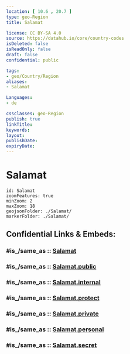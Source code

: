 ```yaml
---
location: [ 10.6 , 20.7 ] 
type: geo-Region
title: Salamat

license: CC BY-SA 4.0
source: https://datahub.io/core/country-codes
isDeleted: false
isReadOnly: false
draft: false
confidential: public

tags:
- geo/Country/Region
aliases:
- Salamat

Languages:
- de

cssclasses: geo-Region
publish: true
linkTitle: 
keywords: 
layout: 
publishDate: 
expiryDate: 
---
```


# Salamat

```leaflet
id: Salamat
zoomFeatures: true 
minZoom: 2 
maxZoom: 18
geojsonFolder: ./Salamat/
markerFolder: ./Salamat/
```


## Confidential Links & Embeds: 

### #is_/same_as :: [Salamat](/_Standards/Earth/Continent/Africa/Africa~Central/Chad/Regions~Chad/Salamat.md) 

### #is_/same_as :: [Salamat.public](/_public/Earth/Continent/Africa/Africa~Central/Chad/Regions~Chad/Salamat.public.md) 

### #is_/same_as :: [Salamat.internal](/_internal/Earth/Continent/Africa/Africa~Central/Chad/Regions~Chad/Salamat.internal.md) 

### #is_/same_as :: [Salamat.protect](/_protect/Earth/Continent/Africa/Africa~Central/Chad/Regions~Chad/Salamat.protect.md) 

### #is_/same_as :: [Salamat.private](/_private/Earth/Continent/Africa/Africa~Central/Chad/Regions~Chad/Salamat.private.md) 

### #is_/same_as :: [Salamat.personal](/_personal/Earth/Continent/Africa/Africa~Central/Chad/Regions~Chad/Salamat.personal.md) 

### #is_/same_as :: [Salamat.secret](/_secret/Earth/Continent/Africa/Africa~Central/Chad/Regions~Chad/Salamat.secret.md)

